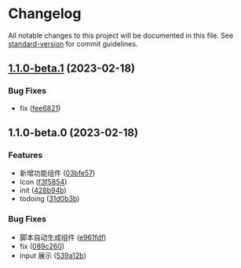 # Changelog

All notable changes to this project will be documented in this file. See [standard-version](https://github.com/conventional-changelog/standard-version) for commit guidelines.

## [1.1.0-beta.1](https://github.com/shilele1998/base-component/compare/v1.1.0-beta.0...v1.1.0-beta.1) (2023-02-18)


### Bug Fixes

* fix ([fee6821](https://github.com/shilele1998/base-component/commit/fee68210dac4e31040a9ccbe13fe1a3a2d7fec65))

## 1.1.0-beta.0 (2023-02-18)


### Features

* 新增功能组件 ([03bfe57](https://github.com/shilele1998/management-platform-base-component/commit/03bfe575590f7e7993bbd00ccc2c920915a5790a))
* Icon ([f3f5854](https://github.com/shilele1998/management-platform-base-component/commit/f3f58549ec3791e00512e901244e44978ba79b98))
* init ([428b94b](https://github.com/shilele1998/management-platform-base-component/commit/428b94ba7cdfc0ae85ea9824209fbd80bccc34f9))
* todoing ([31d0b3b](https://github.com/shilele1998/management-platform-base-component/commit/31d0b3bf5616b63feb07a9119a4d36bd6be373cf))


### Bug Fixes

* 脚本自动生成组件 ([e961fdf](https://github.com/shilele1998/management-platform-base-component/commit/e961fdf59a050d35839810f08c3b0d3b95c94cb1))
* fix ([089c260](https://github.com/shilele1998/management-platform-base-component/commit/089c26002cea7d914077136de094582b611e26cb))
* input 展示 ([539a12b](https://github.com/shilele1998/management-platform-base-component/commit/539a12b18a11042b271a116349da5586017233a4))
